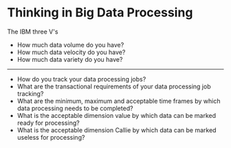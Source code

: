Thinking in Big Data Processing 
===============================

The IBM three V's 
* How much data volume do you have? 
* How much data velocity do you have? 
* How much data variety do you have? 
--------------------------------------

* How do you track your data processing jobs? 
* What are the transactional requirements of your data processing job tracking? 
* What are the minimum, maximum and acceptable time frames by which data processing needs to be completed? 
* What is the acceptable dimension value by which data can be marked ready for processing? 
* What is the acceptable dimension Callie by which data can be marked useless for processing? 